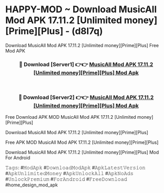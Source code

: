 # HAPPY-MOD ~ Download MusicAll Mod APK 17.11.2 [Unlimited money][Prime][Plus] - (d8l7q)
Download MusicAll Mod APK 17.11.2 [Unlimited money][Prime][Plus] Free Mod APK

<div align="center">
<h3>🔴 Download [Server1] 👉👉 <a href="https://apk-comot.site?title=MusicAll_Mod_APK_17.11.2_[Unlimited_money][Prime][Plus]">MusicAll Mod APK 17.11.2 [Unlimited money][Prime][Plus] Mod Apk</a></h3><br>

<h3>🔴 Download [Server2] 👉👉 <a href="https://apk-comot.site?title=MusicAll_Mod_APK_17.11.2_[Unlimited_money][Prime][Plus]">MusicAll Mod APK 17.11.2 [Unlimited money][Prime][Plus] Mod Apk</a></h3>
</div>


Free Download APK MOD MusicAll Mod APK 17.11.2 [Unlimited money][Prime][Plus]

Download MusicAll Mod APK 17.11.2 [Unlimited money][Prime][Plus] 

Free APK MOD MusicAll Mod APK 17.11.2 [Unlimited money][Prime][Plus] 

Download MusicAll Mod APK 17.11.2 [Unlimited money][Prime][Plus] Mod For Android

𝚃𝚊𝚐𝚜: #𝙼𝚘𝚍𝙰𝚙𝚔 #𝙳𝚘𝚠𝚗𝚕𝚘𝚊𝚍𝙼𝚘𝚍𝙰𝚙𝚔 #𝙰𝚙𝚔𝙻𝚊𝚝𝚎𝚜𝚝𝚅𝚎𝚛𝚜𝚒𝚘𝚗 #𝙰𝚙𝚔𝚄𝚗𝚕𝚒𝚖𝚒𝚝𝚎𝚍𝙼𝚘𝚗𝚎𝚢 #𝙰𝚙𝚔𝚄𝚗𝚕𝚘𝚌𝚔𝙰𝚕𝚕 #𝙰𝚙𝚔𝙽𝚘𝙰𝚍𝚜 #𝚄𝚗𝚕𝚘𝚌𝚔𝙿𝚛𝚎𝚖𝚒𝚞𝚖 #𝙵𝚘𝚛𝙰𝚗𝚍𝚛𝚘𝚒𝚍 #𝙵𝚛𝚎𝚎𝙳𝚘𝚠𝚗𝚕𝚘𝚊𝚍 #home_design_mod_apk